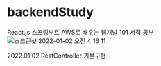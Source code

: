 # backendStudy

React.js 스프링부트 AWS로 배우는 웹개발 101 서적 공부
![스크린샷 2022-01-02 오전 4 16 11](https://user-images.githubusercontent.com/40047335/147858457-e94eae7d-9c5e-4809-b06f-09257b821fbd.png)


2022.01.02
RestController 기본구현
